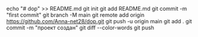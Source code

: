 echo "# dop" >> README.md
git init
git add README.md
git commit -m "first commit"
git branch -M main
git remote add origin https://github.com/Anna-net28/dop.git
git push -u origin main
git add .
git commit -m "проект создан"
git diff --color-words
git push